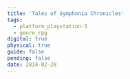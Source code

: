 ```yaml
---
title: 'Tales of Symphonia Chronicles'
tags:
  - platform_playstation-3
  - genre_rpg
digital: true
physical: true
guide: false
pending: false
date: 2014-02-28
---
```


